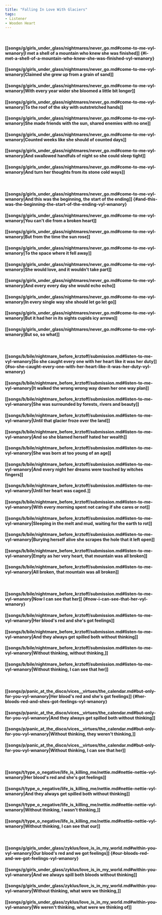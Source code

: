 ```yaml
---
title: "Falling In Love With Glaciers"
tags:
- Listener
- Wooden Heart
---
```

&nbsp;
#### [[songs/g/girls_under_glass/nightmares/never_go.md#come-to-me-vyl-wnanory|I met a shell of a mountain who knew she was finished]] {#i-met-a-shell-of-a-mountain-who-knew-she-was-finished-vyl-wnanory}
#### [[songs/g/girls_under_glass/nightmares/never_go.md#come-to-me-vyl-wnanory|Claimed she grew up from a grain of sand]]
#### [[songs/g/girls_under_glass/nightmares/never_go.md#come-to-me-vyl-wnanory|With every year wider she bloomed a little bit longer]]
#### [[songs/g/girls_under_glass/nightmares/never_go.md#come-to-me-vyl-wnanory|To the roof of the sky with outstretched hands]]
#### [[songs/g/girls_under_glass/nightmares/never_go.md#come-to-me-vyl-wnanory|She made friends with the sun, shared enemies with no one]]
#### [[songs/g/girls_under_glass/nightmares/never_go.md#come-to-me-vyl-wnanory|Counted weeks like she should of counted days]]
#### [[songs/g/girls_under_glass/nightmares/never_go.md#come-to-me-vyl-wnanory|And swallowed handfuls of night so she could sleep tight]]
#### [[songs/g/girls_under_glass/nightmares/never_go.md#come-to-me-vyl-wnanory|And turn her thoughts from its stone cold ways]]
&nbsp;
#### [[songs/g/girls_under_glass/nightmares/never_go.md#come-to-me-vyl-wnanory|And this was the beginning, the start of the ending]] {#and-this-was-the-beginning-the-start-of-the-ending-vyl-wnanory}
#### [[songs/g/girls_under_glass/nightmares/never_go.md#come-to-me-vyl-wnanory|You can't die from a broken heart]]
#### [[songs/g/girls_under_glass/nightmares/never_go.md#come-to-me-vyl-wnanory|But from the time the sun rose]]
#### [[songs/g/girls_under_glass/nightmares/never_go.md#come-to-me-vyl-wnanory|To the space where it fell away]]
#### [[songs/g/girls_under_glass/nightmares/never_go.md#come-to-me-vyl-wnanory|She would love, and it wouldn't take part]]
#### [[songs/g/girls_under_glass/nightmares/never_go.md#come-to-me-vyl-wnanory|And every every day she would echo echo]]
#### [[songs/g/girls_under_glass/nightmares/never_go.md#come-to-me-vyl-wnanory|In every single way she should let go let go]]
#### [[songs/g/girls_under_glass/nightmares/never_go.md#come-to-me-vyl-wnanory|But it had her in its sights cupids icy arrows]]
#### [[songs/g/girls_under_glass/nightmares/never_go.md#come-to-me-vyl-wnanory|But so, so what]]
&nbsp;
#### [[songs/b/bile/nightmare_before_krztoff/submission.md#listen-to-me-vyl-wnanory|So she caught every one with her heart like it was her duty]] {#so-she-caught-every-one-with-her-heart-like-it-was-her-duty-vyl-wnanory}
#### [[songs/b/bile/nightmare_before_krztoff/submission.md#listen-to-me-vyl-wnanory|It walked the wrong wrong way down her one way plan]]
#### [[songs/b/bile/nightmare_before_krztoff/submission.md#listen-to-me-vyl-wnanory|She was surrounded by forests, rivers and beauty]]
#### [[songs/b/bile/nightmare_before_krztoff/submission.md#listen-to-me-vyl-wnanory|Until that glacier froze over the land]]
#### [[songs/b/bile/nightmare_before_krztoff/submission.md#listen-to-me-vyl-wnanory|And so she blamed herself hated her wealth]]
#### [[songs/b/bile/nightmare_before_krztoff/submission.md#listen-to-me-vyl-wnanory|She was born at too young of an age]]
#### [[songs/b/bile/nightmare_before_krztoff/submission.md#listen-to-me-vyl-wnanory|And every night her dreams were touched by witches fingers]]
#### [[songs/b/bile/nightmare_before_krztoff/submission.md#listen-to-me-vyl-wnanory|Until her heart was caged.]]
#### [[songs/b/bile/nightmare_before_krztoff/submission.md#listen-to-me-vyl-wnanory|With every morning spent not caring if she cares or not]]
#### [[songs/b/bile/nightmare_before_krztoff/submission.md#listen-to-me-vyl-wnanory|Sleeping in the melt and mud, waiting for the earth to rot]]
#### [[songs/b/bile/nightmare_before_krztoff/submission.md#listen-to-me-vyl-wnanory|Burying herself alive she scrapes the hole that it left open]]
#### [[songs/b/bile/nightmare_before_krztoff/submission.md#listen-to-me-vyl-wnanory|Empty as her very heart, that mountain was all broken]]
#### [[songs/b/bile/nightmare_before_krztoff/submission.md#listen-to-me-vyl-wnanory|All broken, that mountain was all broken]]
&nbsp;
#### [[songs/b/bile/nightmare_before_krztoff/submission.md#listen-to-me-vyl-wnanory|Now I can see that her]] {#now-i-can-see-that-her-vyl-wnanory}
#### [[songs/b/bile/nightmare_before_krztoff/submission.md#listen-to-me-vyl-wnanory|Her blood's red and she's got feelings]]
#### [[songs/b/bile/nightmare_before_krztoff/submission.md#listen-to-me-vyl-wnanory|And they always get spilled both without thinking]]
#### [[songs/b/bile/nightmare_before_krztoff/submission.md#listen-to-me-vyl-wnanory|Without thinking, without thinking,]]
#### [[songs/b/bile/nightmare_before_krztoff/submission.md#listen-to-me-vyl-wnanory|Without thinking, I can see that her]]
&nbsp;
#### [[songs/p/panic_at_the_disco/vices__virtues/the_calendar.md#but-only-for-you-vyl-wnanory|Her blood's red and she's got feelings]] {#her-bloods-red-and-shes-got-feelings-vyl-wnanory}
#### [[songs/p/panic_at_the_disco/vices__virtues/the_calendar.md#but-only-for-you-vyl-wnanory|And they always get spilled both without thinking]]
#### [[songs/p/panic_at_the_disco/vices__virtues/the_calendar.md#but-only-for-you-vyl-wnanory|Without thinking, they weren't thinking,]]
#### [[songs/p/panic_at_the_disco/vices__virtues/the_calendar.md#but-only-for-you-vyl-wnanory|Without thinking, I can see that her]]
&nbsp;
#### [[songs/t/type_o_negative/life_is_killing_me/nettie.md#nettie-nettie-vyl-wnanory|Her blood's red and she's got feelings]]
#### [[songs/t/type_o_negative/life_is_killing_me/nettie.md#nettie-nettie-vyl-wnanory|And they always get spilled both without thinking]]
#### [[songs/t/type_o_negative/life_is_killing_me/nettie.md#nettie-nettie-vyl-wnanory|Without thinking, I wasn't thinking,]]
#### [[songs/t/type_o_negative/life_is_killing_me/nettie.md#nettie-nettie-vyl-wnanory|Without thinking, I can see that our]]
&nbsp;
#### [[songs/g/girls_under_glass/zyklus/love_is_in_my_world.md#within-you-vyl-wnanory|Our blood's red and we got feelings]] {#our-bloods-red-and-we-got-feelings-vyl-wnanory}
#### [[songs/g/girls_under_glass/zyklus/love_is_in_my_world.md#within-you-vyl-wnanory|And we always spill both bloods without thinking]]
#### [[songs/g/girls_under_glass/zyklus/love_is_in_my_world.md#within-you-vyl-wnanory|Without thinking, what were we thinking,]]
#### [[songs/g/girls_under_glass/zyklus/love_is_in_my_world.md#within-you-vyl-wnanory|We weren't thinking, what were we thinking of]]
